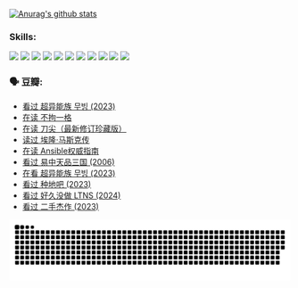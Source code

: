 
[![Anurag's github stats](https://github-readme-stats.vercel.app/api?username=w940853815)](https://github.com/anuraghazra/github-readme-stats)

### Skills:

<code><img height="32" src="https://cdn.jsdelivr.net/npm/simple-icons@v5/icons/python.svg"></code>
<code><img height="32" src="https://cdn.jsdelivr.net/npm/simple-icons@v5/icons/javascript.svg"></code>
<code><img height="32" src="https://cdn.jsdelivr.net/npm/simple-icons@v5/icons/django.svg"></code>
<code><img height="32" src="https://cdn.jsdelivr.net/npm/simple-icons@v5/icons/flask.svg"></code>
<code><img height="32" src="https://cdn.jsdelivr.net/npm/simple-icons@v5/icons/vuetify.svg"></code>
<code><img height="32" src="https://cdn.jsdelivr.net/npm/simple-icons@v5/icons/git.svg"></code>
<code><img height="32" src="https://cdn.jsdelivr.net/npm/simple-icons@v5/icons/docker.svg"></code>
<code><img height="32" src="https://cdn.jsdelivr.net/npm/simple-icons@v5/icons/postgresql.svg"></code>
<code><img height="32" src="https://cdn.jsdelivr.net/npm/simple-icons@v5/icons/elasticsearch.svg"></code>
<code><img height="32" src="https://cdn.jsdelivr.net/npm/simple-icons@v5/icons/macos.svg"></code>
<code><img height="32" src="https://cdn.jsdelivr.net/npm/simple-icons@v5/icons/linux.svg"></code>

### 🗣 豆瓣:

<!-- DOUBAN-ACTIVITIES:START -->
- [看过 超异能族 무빙‎ (2023)](https://www.douban.com/people/136069238/status/4556824186/?_i=11023758)
- [在读 不拘一格](https://www.douban.com/people/136069238/status/4541712161/?_i=11023758)
- [在读 刀尖（最新修订珍藏版）](https://www.douban.com/people/136069238/status/4541711339/?_i=11023758)
- [读过 埃隆·马斯克传](https://www.douban.com/people/136069238/status/4541710351/?_i=11023758)
- [在读 Ansible权威指南](https://www.douban.com/people/136069238/status/4539151450/?_i=11023758)
- [看过 易中天品三国‎ (2006)](https://www.douban.com/people/136069238/status/4529910812/?_i=11023758)
- [在看 超异能族 무빙‎ (2023)](https://www.douban.com/people/136069238/status/4527291077/?_i=11023758)
- [看过 种地吧‎ (2023)](https://www.douban.com/people/136069238/status/4527289637/?_i=11023758)
- [看过 好久没做 LTNS‎ (2024)](https://www.douban.com/people/136069238/status/4527289515/?_i=11023758)
- [看过 二手杰作‎ (2023)](https://www.douban.com/people/136069238/status/4522502716/?_i=11023758)
<!-- DOUBAN-ACTIVITIES:END -->


![Snake animation](https://raw.githubusercontent.com/w940853815/w940853815/output/github-contribution-grid-snake.svg)

<!--
**w940853815/w940853815** is a ✨ _special_ ✨ repository because its `README.md` (this file) appears on your GitHub profile.

Here are some ideas to get you started:

- 🔭 I’m currently working on ...
- 🌱 I’m currently learning ...
- 👯 I’m looking to collaborate on ...
- 🤔 I’m looking for help with ...
- 💬 Ask me about ...
- 📫 How to reach me: ...
- 😄 Pronouns: ...
- ⚡ Fun fact: ...
-->

